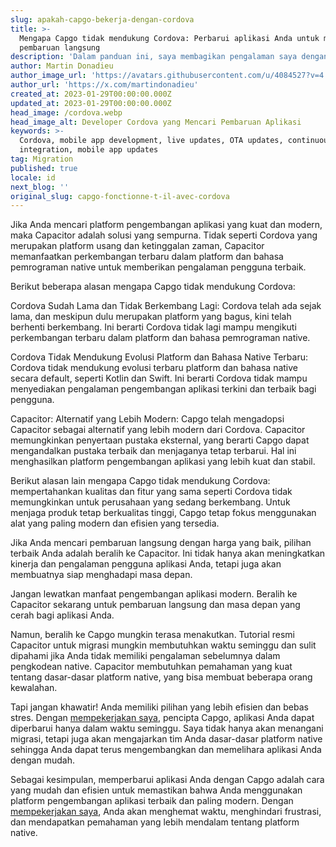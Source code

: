 ```yaml
---
slug: apakah-capgo-bekerja-dengan-cordova
title: >-
  Mengapa Capgo tidak mendukung Cordova: Perbarui aplikasi Anda untuk mengakses
  pembaruan langsung
description: 'Dalam panduan ini, saya membagikan pengalaman saya dengan Capgo dan Cordova.'
author: Martin Donadieu
author_image_url: 'https://avatars.githubusercontent.com/u/4084527?v=4'
author_url: 'https://x.com/martindonadieu'
created_at: 2023-01-29T00:00:00.000Z
updated_at: 2023-01-29T00:00:00.000Z
head_image: /cordova.webp
head_image_alt: Developer Cordova yang Mencari Pembaruan Aplikasi
keywords: >-
  Cordova, mobile app development, live updates, OTA updates, continuous
  integration, mobile app updates
tag: Migration
published: true
locale: id
next_blog: ''
original_slug: capgo-fonctionne-t-il-avec-cordova
---
```

Jika Anda mencari platform pengembangan aplikasi yang kuat dan modern, maka Capacitor adalah solusi yang sempurna. Tidak seperti Cordova yang merupakan platform usang dan ketinggalan zaman, Capacitor memanfaatkan perkembangan terbaru dalam platform dan bahasa pemrograman native untuk memberikan pengalaman pengguna terbaik.

Berikut beberapa alasan mengapa Capgo tidak mendukung Cordova:

Cordova Sudah Lama dan Tidak Berkembang Lagi: Cordova telah ada sejak lama, dan meskipun dulu merupakan platform yang bagus, kini telah berhenti berkembang. Ini berarti Cordova tidak lagi mampu mengikuti perkembangan terbaru dalam platform dan bahasa pemrograman native.

Cordova Tidak Mendukung Evolusi Platform dan Bahasa Native Terbaru: Cordova tidak mendukung evolusi terbaru platform dan bahasa native secara default, seperti Kotlin dan Swift. Ini berarti Cordova tidak mampu menyediakan pengalaman pengembangan aplikasi terkini dan terbaik bagi pengguna.

Capacitor: Alternatif yang Lebih Modern: Capgo telah mengadopsi Capacitor sebagai alternatif yang lebih modern dari Cordova. Capacitor memungkinkan penyertaan pustaka eksternal, yang berarti Capgo dapat mengandalkan pustaka terbaik dan menjaganya tetap terbarui. Hal ini menghasilkan platform pengembangan aplikasi yang lebih kuat dan stabil.

Berikut alasan lain mengapa Capgo tidak mendukung Cordova: mempertahankan kualitas dan fitur yang sama seperti Cordova tidak memungkinkan untuk perusahaan yang sedang berkembang. Untuk menjaga produk tetap berkualitas tinggi, Capgo tetap fokus menggunakan alat yang paling modern dan efisien yang tersedia.

Jika Anda mencari pembaruan langsung dengan harga yang baik, pilihan terbaik Anda adalah beralih ke Capacitor. Ini tidak hanya akan meningkatkan kinerja dan pengalaman pengguna aplikasi Anda, tetapi juga akan membuatnya siap menghadapi masa depan.

Jangan lewatkan manfaat pengembangan aplikasi modern. Beralih ke Capacitor sekarang untuk pembaruan langsung dan masa depan yang cerah bagi aplikasi Anda.

Namun, beralih ke Capgo mungkin terasa menakutkan. Tutorial resmi Capacitor untuk migrasi mungkin membutuhkan waktu seminggu dan sulit dipahami jika Anda tidak memiliki pengalaman sebelumnya dalam pengkodean native. Capacitor membutuhkan pemahaman yang kuat tentang dasar-dasar platform native, yang bisa membuat beberapa orang kewalahan.

Tapi jangan khawatir! Anda memiliki pilihan yang lebih efisien dan bebas stres. Dengan [mempekerjakan saya](https://cal.com/martindonadieu/convert-your-cordova-app-to-capacitor/), pencipta Capgo, aplikasi Anda dapat diperbarui hanya dalam waktu seminggu. Saya tidak hanya akan menangani migrasi, tetapi juga akan mengajarkan tim Anda dasar-dasar platform native sehingga Anda dapat terus mengembangkan dan memelihara aplikasi Anda dengan mudah.

Sebagai kesimpulan, memperbarui aplikasi Anda dengan Capgo adalah cara yang mudah dan efisien untuk memastikan bahwa Anda menggunakan platform pengembangan aplikasi terbaik dan paling modern. Dengan [mempekerjakan saya](https://cal.com/martindonadieu/convert-your-cordova-app-to-capacitor/), Anda akan menghemat waktu, menghindari frustrasi, dan mendapatkan pemahaman yang lebih mendalam tentang platform native.
